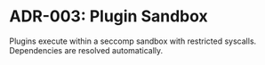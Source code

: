# ADR-003: Plugin Sandbox

Plugins execute within a seccomp sandbox with restricted syscalls. Dependencies are resolved automatically.
